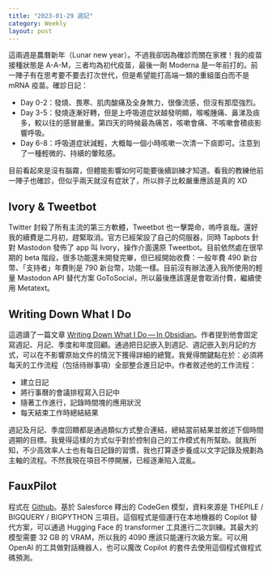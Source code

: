 ```yaml
---
title: "2023-01-29 週記"
category: Weekly
layout: post
---
```


這兩週是農曆新年（Lunar new year）。不過我卻因為確診而關在家裡！我的疫苗接種狀態是 A-A-M，三者均為初代疫苗，最後一劑 Moderna 是一年前打的。前一陣子有在思考要不要去打次世代，但是希望能打高端一類的重組蛋白而不是 mRNA 疫苗。確診日記：

- Day 0-2：發燒、畏寒、肌肉酸痛及全身無力，很像流感，但沒有那麼強烈。
- Day 3-5：發燒逐漸好轉，但是上呼吸道症狀越發明顯，喉嚨腫痛、鼻涕及痰多，較以往的感冒嚴重。第四天的時候最為痛苦，咳嗽會痛、不咳嗽會積痰影響呼吸。
- Day 6-8：呼吸道症狀減輕，大概每一個小時咳嗽一次清一下痰即可。注意到了一種輕微的、持續的暈眩感。

目前看起來是沒有腦霧，但體能影響如何可能要後續訓練才知道。看我的教練他前一陣子也確診，但似乎兩天就沒有症狀了，所以胖子比較嚴重應該是真的 XD

## Ivory & Tweetbot

Twitter 封殺了所有主流的第三方軟體，Tweetbot 也一擊斃命，嗚呼哀哉。還好我的續費是二月初，趕緊取消。官方已經架設了自己的伺服器，同時 Tapbots 針對 Mastodon 發佈了 app 叫 Ivory，操作介面還原 Tweetbot。目前依然處在很早期的 beta 階段，很多功能還未開發完畢，但已經開始收費：一般年費 490 新台幣、「支持者」年費則是 790 新台幣，功能一樣。目前沒有辦法連入我所使用的輕量 Mastodon API 替代方案 GoToSocial，所以最後應該還是會取消付費，繼續使用 Metatext。

## Writing Down What I Do

這週讀了一篇文章 [Writing Down What I Do — In Obsidian](https://v5.chriskrycho.com/journal/writing-down-what-i-do-in-obsidian/)。作者提到他會固定寫週記、月記、季度和年度回顧。通過把日記嵌入到週記、週記嵌入到月記的方式，可以在不影響原始文件的情況下獲得詳細的總覽。我覺得關鍵點在於：必須將每天的工作流程（包括待辦事項）全部整合進日記中。作者敘述他的工作流程：

- 建立日記
- 將行事曆的會議排程寫入日記中
- 隨著工作進行，記錄時間塊的應用狀況
- 每天結束工作時總結結果

週記及月記、季度回饋都是通過類似方式整合連結，總結當前結果並敘述下個時間週期的目標。我覺得這樣的方式似乎對於控制自己的工作模式有所幫助。就我所知，不少高效率人士也有每日記錄的習慣，我也打算逐步養成以文字記錄及規劃為主軸的流程。不然我現在項目不停開展，已經逐漸陷入混亂。

## FauxPilot

程式在 [Github](https://github.com/fauxpilot/fauxpilot)。基於 Salesforce 釋出的 CodeGen 模型，資料來源是 THEPILE / BIGQUERY / BIGPYTHON 三項目。這個程式是個運行在本地機器的 Copilot 替代方案，可以通過 Hugging Face 的 transformer 工具進行二次訓練。其最大的模型需要 32 GB 的 VRAM，所以我的 4090 應該只能運行次級方案。可以用 OpenAI 的工具做對話機器人，也可以魔改 Copilot 的套件去使用這個程式做程式碼預測。